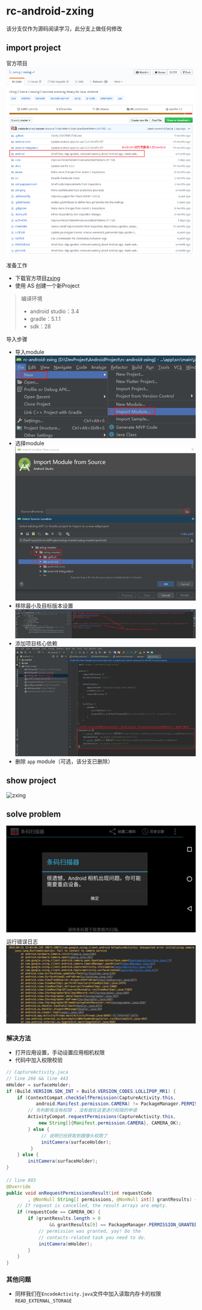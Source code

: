 # rc-android-zxing

该分支仅作为源码阅读学习，此分支上做任何修改

## import project

官方项目  
![zxing](images/zxing-project.png)

准备工作
* 下载官方项目[zxing](https://github.com/zxing/zxing)
* 使用 AS 创建一个新Project

> 编译环境
>* android studio：3.4
>* gradle：5.1.1
>* sdk：28

导入步骤
* 导入module  
    ![import_module](images/import_module.png)
* 选择module  
    ![select_import_module](images/select_import_module.png)
* 移除最小及目标版本设置  
    ![remove_min_target_version](images/remove_min_target_version.png)
* 添加项目核心依赖  
    ![import_dependencies](images/import_dependencies.png)
* 删除 `app` module（可选，该分支已删除）

## show project
![zxing](images/zxing.gif)

## solve problem
<img src="images/project_problem.png" width="800" hegiht="313" align=center />

运行错误日志  
![zxing_error_log](images/zxing_error_log.png)

### 解决方法  
* 打开应用设置，手动设置应用相机权限
* 代码中加入权限校验
```java
// CaptureActivity.jaca
// line 266 && line 443
mHolder = surfaceHolder;
if (Build.VERSION.SDK_INT > Build.VERSION_CODES.LOLLIPOP_MR1) {
    if (ContextCompat.checkSelfPermission(CaptureActivity.this,
           android.Manifest.permission.CAMERA) != PackageManager.PERMISSION_GRANTED) {
        // 先判断有没有权限 ，没有就在这里进行权限的申请
        ActivityCompat.requestPermissions(CaptureActivity.this,
            new String[]{Manifest.permission.CAMERA}, CAMERA_OK);
        } else {
             // 说明已经获取到摄像头权限了
             initCamera(surfaceHolder);
         }
    } else {
        initCamera(surfaceHolder);
}

// line 803
@Override
public void onRequestPermissionsResult(int requestCode
        , @NonNull String[] permissions, @NonNull int[] grantResults) {
    // If request is cancelled, the result arrays are empty.
    if (requestCode == CAMERA_OK) {
        if (grantResults.length > 0
                && grantResults[0] == PackageManager.PERMISSION_GRANTED) {
            // permission was granted, yay! Do the
            // contacts-related task you need to do.
            initCamera(mHolder);
        }
    }
}
```

### 其他问题
* 同样我们在`EncodeActivity.java`文件中加入读取内存卡的权限`READ_EXTERNAL_STORAGE`